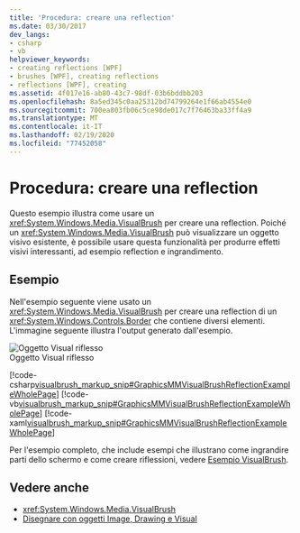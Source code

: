 ```yaml
---
title: 'Procedura: creare una reflection'
ms.date: 03/30/2017
dev_langs:
- csharp
- vb
helpviewer_keywords:
- creating reflections [WPF]
- brushes [WPF], creating reflections
- reflections [WPF], creating
ms.assetid: 4f017e16-ab80-43c7-98df-03b6bddbb203
ms.openlocfilehash: 8a5ed345c0aa25312bd74799264e1f66ab4554e0
ms.sourcegitcommit: 700ea803fb06c5ce98de017c7f76463ba33ff4a9
ms.translationtype: MT
ms.contentlocale: it-IT
ms.lasthandoff: 02/19/2020
ms.locfileid: "77452058"
---
```

# <a name="how-to-create-a-reflection"></a>Procedura: creare una reflection
Questo esempio illustra come usare un <xref:System.Windows.Media.VisualBrush> per creare una reflection. Poiché un <xref:System.Windows.Media.VisualBrush> può visualizzare un oggetto visivo esistente, è possibile usare questa funzionalità per produrre effetti visivi interessanti, ad esempio reflection e ingrandimento.  
  
## <a name="example"></a>Esempio  
 Nell'esempio seguente viene usato un <xref:System.Windows.Media.VisualBrush> per creare una reflection di un <xref:System.Windows.Controls.Border> che contiene diversi elementi. L'immagine seguente illustra l'output generato dall'esempio.  
  
 ![Oggetto Visual riflesso](./media/graphicsmm-visualbrush-reflection-small.jpg "graphicsmm_visualbrush_reflection_small")  
Oggetto Visual riflesso  
  
 [!code-csharp[visualbrush_markup_snip#GraphicsMMVisualBrushReflectionExampleWholePage](~/samples/snippets/csharp/VS_Snippets_Wpf/visualbrush_markup_snip/CSharp/ReflectionExample.cs#graphicsmmvisualbrushreflectionexamplewholepage)]
 [!code-vb[visualbrush_markup_snip#GraphicsMMVisualBrushReflectionExampleWholePage](~/samples/snippets/visualbasic/VS_Snippets_Wpf/visualbrush_markup_snip/visualbasic/reflectionexample.vb#graphicsmmvisualbrushreflectionexamplewholepage)]
 [!code-xaml[visualbrush_markup_snip#GraphicsMMVisualBrushReflectionExampleWholePage](~/samples/snippets/xaml/VS_Snippets_Wpf/visualbrush_markup_snip/XAML/ReflectionExample.xaml#graphicsmmvisualbrushreflectionexamplewholepage)]  
  
 Per l'esempio completo, che include esempi che illustrano come ingrandire parti dello schermo e come creare riflessioni, vedere [Esempio VisualBrush](https://github.com/Microsoft/WPF-Samples/tree/master/Graphics/VisualBrush).  
  
## <a name="see-also"></a>Vedere anche

- <xref:System.Windows.Media.VisualBrush>
- [Disegnare con oggetti Image, Drawing e Visual](painting-with-images-drawings-and-visuals.md)
